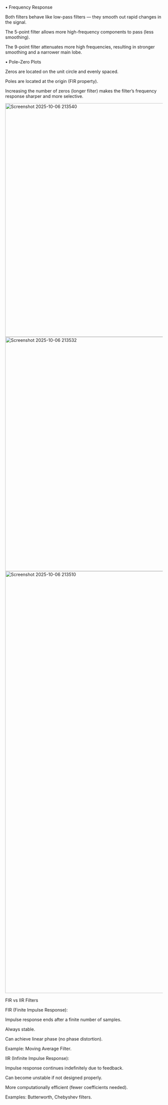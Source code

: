 • Frequency Response

Both filters behave like low-pass filters — they smooth out rapid changes in the signal.

The 5-point filter allows more high-frequency components to pass (less smoothing).

The 9-point filter attenuates more high frequencies, resulting in stronger smoothing and a narrower main lobe.

• Pole–Zero Plots

Zeros are located on the unit circle and evenly spaced.

Poles are located at the origin (FIR property).

Increasing the number of zeros (longer filter) makes the filter’s frequency response sharper and more selective.


<img width="1004" height="748" alt="Screenshot 2025-10-06 213540" src="https://github.com/user-attachments/assets/460e526c-cf2c-451c-a4f1-46e32a767c25" />
<img width="1009" height="750" alt="Screenshot 2025-10-06 213532" src="https://github.com/user-attachments/assets/23bfdd2c-de7d-40f6-abb4-7675f697f3b4" />
<img width="2544" height="1351" alt="Screenshot 2025-10-06 213510" src="https://github.com/user-attachments/assets/e9517f76-c73b-47d1-96b1-97a0811dbee1" />




FIR vs IIR Filters

FIR (Finite Impulse Response):

Impulse response ends after a finite number of samples.

Always stable.

Can achieve linear phase (no phase distortion).

Example: Moving Average Filter.

IIR (Infinite Impulse Response):

Impulse response continues indefinitely due to feedback.

Can become unstable if not designed properly.

More computationally efficient (fewer coefficients needed).

Examples: Butterworth, Chebyshev filters.
